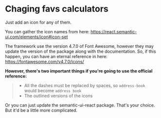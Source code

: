 # Chaging favs calculators

Just add an icon for any of them.

You can gather the icon names from here: https://react.semantic-ui.com/elements/icon#icon-set

The framework use the version 4.7.0 of Font Awesome, however they may update the version of the package along with the documentation. So, if this happen, you can have an eternal reference in here: https://fontawesome.com/v4.7.0/icons/

**However, there's two important things if you're going to use the official reference:**
> * All the dashes must be replaced by spaces, so `address-book` would become `address book`
> * The outlined versions of the icons

Or you can just update the semantic-ui-react package. That's your choice. But it'd be a little more complicated.